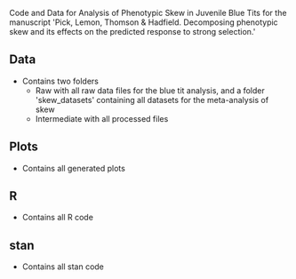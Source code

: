 Code and Data for Analysis of Phenotypic Skew in Juvenile Blue Tits for the manuscript 'Pick, Lemon, Thomson & Hadfield. Decomposing phenotypic skew and its effects on the predicted response to strong selection.'

## Data

- Contains two folders
    - Raw with all raw data files for the blue tit analysis, and a folder 'skew_datasets' containing all datasets for the meta-analysis of skew
    - Intermediate with all processed files

## Plots

- Contains all generated plots


## R

- Contains all R code


## stan

- Contains all stan code